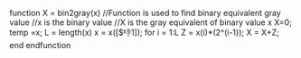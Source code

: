 function X = bin2gray(x)
    //Function is used to find binary equivalent gray value
    //x is the binary value
    //X is the gray equivalent of binary value x
    X=0;
    temp =x;
    L = length(x)
    x = x([$:-1:1]);
    for i = 1:L
        Z = x(i)*(2^(i-1));
        X = X+Z;
    end
endfunction
